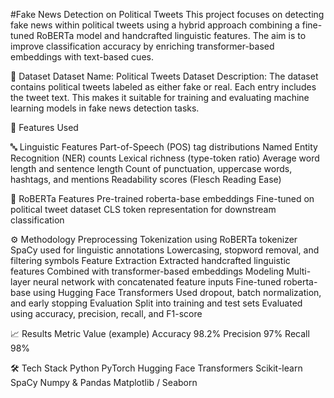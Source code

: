#Fake News Detection on Political Tweets
This project focuses on detecting fake news within political tweets using a hybrid approach combining a fine-tuned RoBERTa model and handcrafted linguistic features. The aim is to improve classification accuracy by enriching transformer-based embeddings with text-based cues.

📂 Dataset
Dataset Name: Political Tweets Dataset
Description:
The dataset contains political tweets labeled as either fake or real. Each entry includes the tweet text. This makes it suitable for training and evaluating machine learning models in fake news detection tasks.

🚀 Features Used

🔤 Linguistic Features
Part-of-Speech (POS) tag distributions
Named Entity Recognition (NER) counts
Lexical richness (type-token ratio)
Average word length and sentence length
Count of punctuation, uppercase words, hashtags, and mentions
Readability scores (Flesch Reading Ease)

🤖 RoBERTa Features
Pre-trained roberta-base embeddings
Fine-tuned on political tweet dataset
CLS token representation for downstream classification

⚙️ Methodology
Preprocessing
Tokenization using RoBERTa tokenizer
SpaCy used for linguistic annotations
Lowercasing, stopword removal, and filtering symbols
Feature Extraction
Extracted handcrafted linguistic features
Combined with transformer-based embeddings
Modeling
Multi-layer neural network with concatenated feature inputs
Fine-tuned roberta-base using Hugging Face Transformers
Used dropout, batch normalization, and early stopping
Evaluation
Split into training and test sets
Evaluated using accuracy, precision, recall, and F1-score

📈 Results
Metric	Value (example)
Accuracy	98.2%
Precision	97%
Recall	98%

🛠️ Tech Stack
Python
PyTorch
Hugging Face Transformers
Scikit-learn
SpaCy
Numpy & Pandas
Matplotlib / Seaborn

